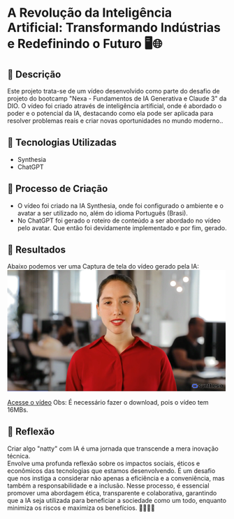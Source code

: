 # A Revolução da Inteligência Artificial: Transformando Indústrias e Redefinindo o Futuro 🖥️🌐

## 📒 Descrição
 Este projeto trata-se de um vídeo desenvolvido como parte do desafio de projeto do bootcamp "Nexa - Fundamentos de IA Generativa e Claude 3" da DIO. O vídeo foi criado através de inteligência artificial, onde é abordado o poder e o potencial da IA, destacando como ela pode ser aplicada para resolver problemas reais e criar novas oportunidades no mundo moderno..

## 🤖 Tecnologias Utilizadas
* Synthesia
* ChatGPT

## 🧐 Processo de Criação
* O vídeo foi criado na IA Synthesia, onde foi configurado o ambiente e o avatar a ser utilizado no, além do idioma Português (Brasi). <br>
* No ChatGPT foi gerado o roteiro de conteúdo a ser abordado no vídeo pelo avatar. Que então foi devidamente implementado e por fim, gerado.

## 🚀 Resultados
Abaixo podemos ver uma Captura de tela do vídeo gerado pela IA: <br>
<img src="https://github.com/RailaCarvalho/lab-natty-or-not/blob/main/Print.png" alt="Captura de tela do vídeo" width="500">

[Acesse o vídeo](https://github.com/RailaCarvalho/lab-natty-or-not/blob/main/Desafio.mp4)
Obs: É necessário fazer o download, pois o vídeo tem 16MBs.

## 💭 Reflexão
Criar algo "natty" com IA é uma jornada que transcende a mera inovação técnica. <br>
Envolve uma profunda reflexão sobre os impactos sociais, éticos e econômicos das tecnologias que estamos desenvolvendo. É um desafio que nos instiga a considerar não apenas a eficiência e a conveniência, mas também a responsabilidade e a inclusão. Nesse processo, é essencial promover uma abordagem ética, transparente e colaborativa, garantindo que a IA seja utilizada para beneficiar a sociedade como um todo, enquanto minimiza os riscos e maximiza os benefícios. 🧑‍🤝‍🧑✅

